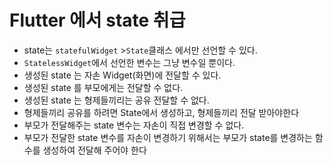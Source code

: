 # Flutter 에서 state 취급

- state는 `statefulWidget` >`State`클래스 에서만 선언할 수 있다.
- `StatelessWidget`에서 선언한 변수는 그냥 변수일 뿐이다.
- 생성된 state 는 자손 Widget(화면)에 전달할 수 있다.
- 생성된 state 를 부모에게는 전달할 수 없다.
- 생성된 state 는 형제들끼리는 공유 전달할 수 없다.
- 형제들끼리 공유를 하려면 State에서 생성하고, 형제들끼리 전달 받아야한다
- 부모가 전달해주는 state 변수는 자손이 직접 변경할 수 없다.
- 부모가 전달한 state 변수를 자손이 변경하기 위해서는
  부모가 state를 변경하는 함수를 생성하여 전달해 주어야 한다
